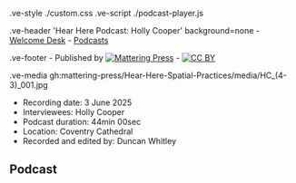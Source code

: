 .ve-style ./custom.css
.ve-script ./podcast-player.js

.ve-header 'Hear Here Podcast: Holly Cooper' background=none
    - [Welcome Desk](/)
    - [Podcasts](/essays/podcasts.md)

.ve-footer
    - Published by [![Mattering Press](https://www.matteringpress.org/wp-content/themes/matteringpress/img/mattering-press.png)](https://www.matteringpress.org/)
    - [![CC BY](https://licensebuttons.net/l/by/4.0/88x31.png)](https://creativecommons.org/licenses/by/4.0/)

.ve-media gh:mattering-press/Hear-Here-Spatial-Practices/media/HC_(4-3)_001.jpg

- Recording date: 3 June 2025
- Interviewees: Holly Cooper
- Podcast duration: 44min 00sec
- Location: Coventry Cathedral
- Recorded and edited by: Duncan Whitley

## Podcast

<audio id="podcast-player">
  <source src="https://github.com/mattering-press/Hear-Here-Spatial-Practices/raw/refs/heads/main/media/POD#08_Holly Cooper_-16LUFs_FINALCUT_01.mp3" type="audio/mp3">
    <!-- fallback -->
    Your browser doesn't support HTML5 audio. Here is a <a href="https://github.com/mattering-press/Hear-Here-Spatial-Practices/raw/refs/heads/main/media/POD#08_Holly Cooper_-16LUFs_FINALCUT_01.mp3">link to download the audio</a> instead.
</audio>